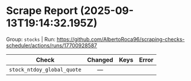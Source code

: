 # Scrape Report (2025-09-13T19:14:32.195Z)

Group: `stocks`  |  Run: https://github.com/AlbertoRoca96/scraping-checks-scheduler/actions/runs/17700928587

| Check | Changed | Keys | Error |
|---|:---:|:--|:--|
| `stock_ntdoy_global_quote` | — |  |  |
